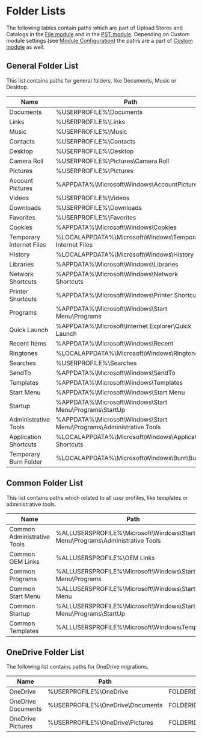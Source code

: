 # Folder Lists

The following tables contain paths which are part of Upload Stores and Catalogs in the [File module](file.md) and in the [PST module](pst.md). Depending on Custom module settings (see [Module Configuration](module-configuration.md)) the paths are a part of [Custom module](custom.md) as well.

## General Folder List

This list contains paths for general folders, like Documents, Music or Desktop.

| Name                     | Path                                                                 | ID                             |
| ------------------------ | -------------------------------------------------------------------- | ------------------------------ |
| Documents                | %USERPROFILE%\Documents                                              | FOLDERID\_Documents            |
| Links                    | %USERPROFILE%\Links                                                  | FOLDERID\_Links                |
| Music                    | %USERPROFILE%\Music                                                  | FOLDERID\_Music                |
| Contacts                 | %USERPROFILE%\Contacts                                               | FOLDERID\_Contacts             |
| Desktop                  | %USERPROFILE%\Desktop                                                | FOLDERID\_Desktop              |
| Camera Roll              | %USERPROFILE%\Pictures\Camera Roll                                   | FOLDERID\_CameraRoll           |
| Pictures                 | %USERPROFILE%\Pictures                                               | FOLDERID\_Pictures             |
| Account Pictures         | %APPDATA%\Microsoft\Windows\AccountPictures                          | FOLDERID\_AccountPictures      |
| Videos                   | %USERPROFILE%\Videos                                                 | FOLDERID\_Videos               |
| Downloads                | %USERPROFILE%\Downloads                                              | FOLDERID\_Downloads            |
| Favorites                | %USERPROFILE%\Favorites                                              | FOLDERID\_Favorites            |
| Cookies                  | %APPDATA%\Microsoft\Windows\Cookies                                  | FOLDERID\_Cookies              |
| Temporary Internet Files | %LOCALAPPDATA%\Microsoft\Windows\Temporary Internet Files            | FOLDERID\_InternetCache        |
| History                  | %LOCALAPPDATA%\Microsoft\Windows\History                             | FOLDERID\_History              |
| Libraries                | %APPDATA%\Microsoft\Windows\Libraries                                | FOLDERID\_Libraries            |
| Network Shortcuts        | %APPDATA%\Microsoft\Windows\Network Shortcuts                        | FOLDERID\_NetHood              |
| Printer Shortcuts        | %APPDATA%\Microsoft\Windows\Printer Shortcuts                        | FOLDERID\_PrintHood            |
| Programs                 | %APPDATA%\Microsoft\Windows\Start Menu\Programs                      | FOLDERID\_Programs             |
| Quick Launch             | %APPDATA%\Microsoft\Internet Explorer\Quick Launch                   | FOLDERID\_QuickLaunch          |
| Recent Items             | %APPDATA%\Microsoft\Windows\Recent                                   | FOLDERID\_Recent               |
| Ringtones                | %LOCALAPPDATA%\Microsoft\Windows\Ringtones                           | FOLDERID\_Ringtones            |
| Searches                 | %USERPROFILE%\Searches                                               | FOLDERID\_SavedSearches        |
| SendTo                   | %APPDATA%\Microsoft\Windows\SendTo                                   | FOLDERID\_SendTo               |
| Templates                | %APPDATA%\Microsoft\Windows\Templates                                | OLDERID\_Templates             |
| Start Menu               | %APPDATA%\Microsoft\Windows\Start Menu                               | FOLDERID\_StartMenu            |
| Startup                  | %APPDATA%\Microsoft\Windows\Start Menu\Programs\StartUp              | FOLDERID\_Startup              |
| Administrative Tools     | %APPDATA%\Microsoft\Windows\Start Menu\Programs\Administrative Tools | FOLDERID\_AdminTools           |
| Application Shortcuts    | %LOCALAPPDATA%\Microsoft\Windows\Application Shortcuts               | FOLDERID\_ApplicationShortcuts |
| Temporary Burn Folder    | %LOCALAPPDATA%\Microsoft\Windows\Burn\Burn                           | FOLDERID\_CDBurning            |

## Common Folder List

This list contains paths which related to all user profiles, like templates or administrative tools.

| Name                        | Path                                                                         | ID                         |
| --------------------------- | ---------------------------------------------------------------------------- | -------------------------- |
| Common Administrative Tools | %ALLUSERSPROFILE%\Microsoft\Windows\Start Menu\Programs\Administrative Tools | FOLDERID\_CommonAdminTools |
| Common OEM Links            | %ALLUSERSPROFILE%\OEM Links                                                  | FOLDERID\_CommonOEMLinks   |
| Common Programs             | %ALLUSERSPROFILE%\Microsoft\Windows\Start Menu\Programs                      | FOLDERID\_CommonPrograms   |
| Common Start Menu           | %ALLUSERSPROFILE%\Microsoft\Windows\Start Menu                               | FOLDERID\_CommonStartMenu  |
| Common Startup              | %ALLUSERSPROFILE%\Microsoft\Windows\Start Menu\Programs\StartUp              | FOLDERID\_CommonStartup    |
| Common Templates            | %ALLUSERSPROFILE%\Microsoft\Windows\Templates                                | FOLDERID\_CommonTemplates  |

## OneDrive Folder List

The following list contains paths for OneDrive migrations.

| Name               | Path                             | ID                            |
| ------------------ | -------------------------------- | ----------------------------- |
| OneDrive           | %USERPROFILE%\OneDrive           | FOLDERID\_SkyDrive            |
| OneDrive Documents | %USERPROFILE%\OneDrive\Documents | FOLDERID\_SkyDriveDocuments}, |
| OneDrive Pictures  | %USERPROFILE%\OneDrive\Pictures  | FOLDERID\_SkyDrivePictures    |
